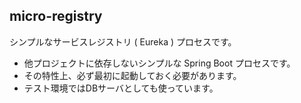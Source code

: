 micro-registry
---

シンプルなサービスレジストリ ( Eureka ) プロセスです。

- 他プロジェクトに依存しないシンプルな Spring Boot プロセスです。
- その特性上、必ず最初に起動しておく必要があります。
- テスト環境ではDBサーバとしても使っています。

